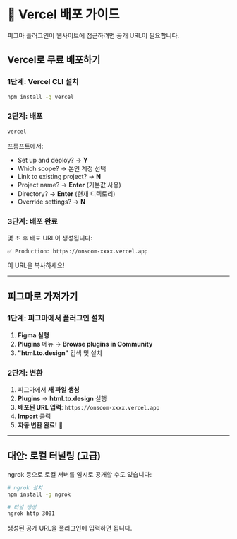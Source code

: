 # 🚀 Vercel 배포 가이드

피그마 플러그인이 웹사이트에 접근하려면 공개 URL이 필요합니다.

## Vercel로 무료 배포하기

### 1단계: Vercel CLI 설치
```bash
npm install -g vercel
```

### 2단계: 배포
```bash
vercel
```

프롬프트에서:
- Set up and deploy? → **Y**
- Which scope? → 본인 계정 선택
- Link to existing project? → **N**
- Project name? → **Enter** (기본값 사용)
- Directory? → **Enter** (현재 디렉토리)
- Override settings? → **N**

### 3단계: 배포 완료
몇 초 후 배포 URL이 생성됩니다:
```
✅ Production: https://onsoom-xxxx.vercel.app
```

이 URL을 복사하세요!

---

## 피그마로 가져가기

### 1단계: 피그마에서 플러그인 설치
1. **Figma 실행**
2. **Plugins** 메뉴 → **Browse plugins in Community**
3. **"html.to.design"** 검색 및 설치

### 2단계: 변환
1. 피그마에서 **새 파일 생성**
2. **Plugins** → **html.to.design** 실행
3. **배포된 URL 입력**: `https://onsoom-xxxx.vercel.app`
4. **Import** 클릭
5. **자동 변환 완료!** 🎉

---

## 대안: 로컬 터널링 (고급)

ngrok 등으로 로컬 서버를 임시로 공개할 수도 있습니다:

```bash
# ngrok 설치
npm install -g ngrok

# 터널 생성
ngrok http 3001
```

생성된 공개 URL을 플러그인에 입력하면 됩니다.




